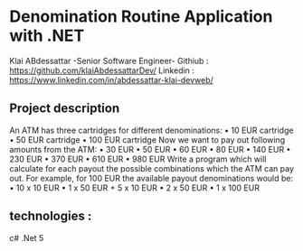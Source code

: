 ﻿# Denomination Routine Application with .NET 
Klai ABdessattar -Senior Software Engineer- 
Githiub : https://github.com/klaiAbdessattarDev/
Linkedin : https://www.linkedin.com/in/abdessattar-klai-devweb/

## Project description 
An ATM has three cartridges for different denominations:
•	10 EUR cartridge
•	50 EUR cartridge
•	100 EUR cartridge
Now we want to pay out following amounts from the ATM:
•	30 EUR
•	50 EUR
•	60 EUR
•	80 EUR
•	140 EUR
•	230 EUR
•	370 EUR
•	610 EUR
•	980 EUR
Write a program which will calculate for each payout the possible combinations which the ATM can pay out.
For example, for 100 EUR the available payout denominations would be:
•	10 x 10 EUR
•	1 x 50 EUR + 5 x 10 EUR
•	2 x 50 EUR
•	1 x 100 EUR

## technologies : 
 c# 
.Net 5

